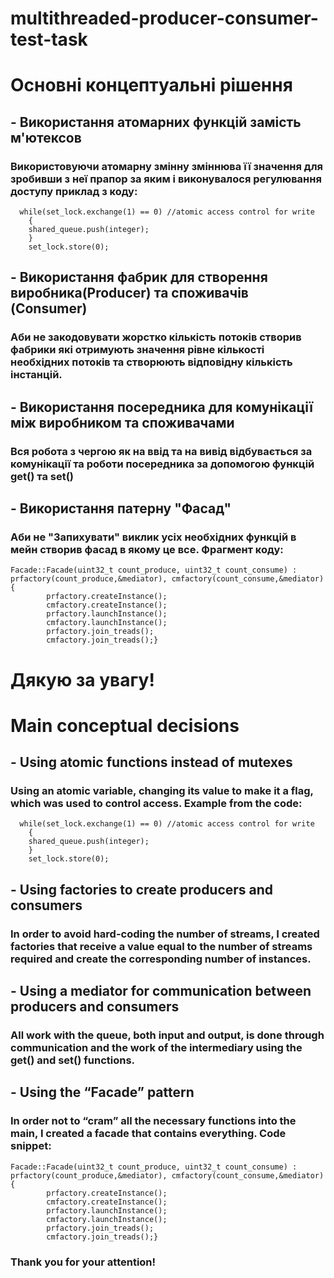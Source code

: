 # multithreaded-producer-consumer-test-task
# Основні концептуальні рішення

## - Використання атомарних функцій замість м'ютексов

### Використовуючи атомарну змінну зміннюва її значення для зробивши з неї прапор за яким і виконувалося регулювання доступу приклад з коду:
```
  while(set_lock.exchange(1) == 0) //atomic access control for write
    {
    shared_queue.push(integer);
    }
    set_lock.store(0);
``` 
## - Використання фабрик для створення виробника(Producer) та споживачів (Consumer)

### Аби не закодовувати жорстко кількість потоків створив фабрики які отримують значення рівне кількості необхідних потоків та створюють відповідну кількість інстанцій.

## - Використання посередника для комунікації між виробником та споживачами

### Вся робота з чергою як на ввід та на вивід відбувається за комунікації та роботи посередника за допомогою функцій get() та set()
## - Використання патерну "Фасад"

### Аби не "Запихувати" виклик усіх необхідних функцій в мейн створив фасад в якому це все. Фрагмент коду:
```
Facade::Facade(uint32_t count_produce, uint32_t count_consume) : prfactory(count_produce,&mediator), cmfactory(count_consume,&mediator)   {
        prfactory.createInstance();
        cmfactory.createInstance();
        prfactory.launchInstance();
        cmfactory.launchInstance();
        prfactory.join_treads();
        cmfactory.join_treads();}
```
# Дякую за увагу!

# Main conceptual decisions

## - Using atomic functions instead of mutexes

### Using an atomic variable, changing its value to make it a flag, which was used to control access. Example from the code:
```
  while(set_lock.exchange(1) == 0) //atomic access control for write
    {
    shared_queue.push(integer);
    }
    set_lock.store(0);
``` 
## - Using factories to create producers and consumers

### In order to avoid hard-coding the number of streams, I created factories that receive a value equal to the number of streams required and create the corresponding number of instances.

## - Using a mediator for communication between producers and consumers

### All work with the queue, both input and output, is done through communication and the work of the intermediary using the get() and set() functions.
## - Using the “Facade” pattern

### In order not to “cram” all the necessary functions into the main, I created a facade that contains everything. Code snippet:
```
Facade::Facade(uint32_t count_produce, uint32_t count_consume) : prfactory(count_produce,&mediator), cmfactory(count_consume,&mediator)   {
        prfactory.createInstance();
        cmfactory.createInstance();
        prfactory.launchInstance();
        cmfactory.launchInstance();
        prfactory.join_treads();
        cmfactory.join_treads();}
```
### Thank you for your attention!